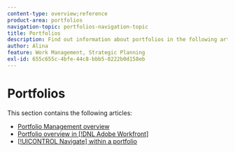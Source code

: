 ```yaml
---
content-type: overview;reference
product-area: portfolios
navigation-topic: portfolios-navigation-topic
title: Portfolios
description: Find out information about portfolios in the following articles. 
author: Alina
feature: Work Management, Strategic Planning
exl-id: 655c655c-4bfe-44c8-bbb5-0222b0d158eb
---
```

# Portfolios

This section contains the following articles:

* [Portfolio Management overview](../../../manage-work/portfolios/portfolios-overview/portfolio-managament-overview.md)
* [Portfolio overview in [!DNL Adobe Workfront]](../../../manage-work/portfolios/portfolios-overview/portfolio-overview.md)
* [[!UICONTROL Navigate] within a portfolio](../../../manage-work/portfolios/portfolios-overview/navigate-within-portfolio.md)


